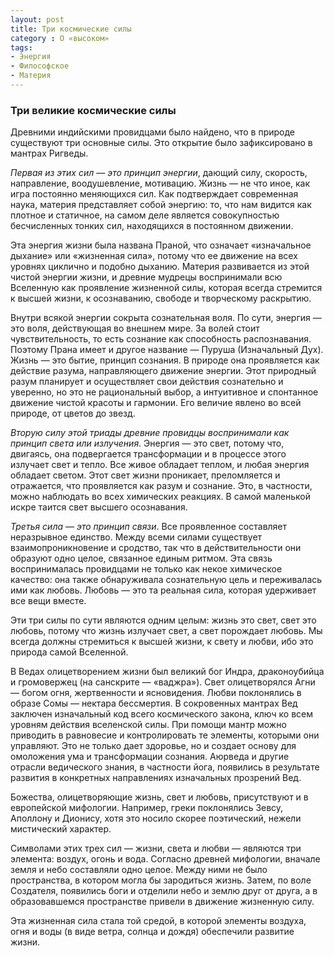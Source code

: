 ```yaml
---
layout: post
title: Три космические силы
category : О «высоком»
tags:
- Энергия
- Философское
- Материя
---
```

<h3><span>Три великие космические силы</span></h3>
<p>Древними индийскими провидцами было найдено, что в природе существуют три основные силы. Это открытие было зафиксировано в мантрах Ригведы.</p>
<p><i>Первая из этих сил — это принцип энергии</i>, дающий силу, скорость, направление, воодушевление, мотивацию. Жизнь — не что иное, как игра постоянно меняющихся сил. Как подтверждает современная наука, материя представляет собой энергию: то, что нам видится как плотное и статичное, на самом деле является совокупностью бесчисленных тонких сил, находящихся в постоянном движении.</p>
 
<p><span>Эта энергия жизни была названа Праной, что означает «изначальное дыхание» или «жизненная сила», потому что ее движение на всех уровнях циклично и подобно дыханию. Материя развивается из этой чистой энергии жизни, и древние мудрецы воспринимали всю Вселенную как проявление жизненной силы, которая всегда стремится к высшей жизни, к осознаванию, свободе и творческому раскрытию.</span></p>
<p>Внутри всякой энергии сокрыта сознательная воля. По сути, энергия — это воля, действующая во внешнем мире. За волей стоит чувствительность, то есть сознание как способность распознавания. Поэтому Прана имеет и другое название — Пуруша (Изначальный Дух). Жизнь — это бытие, принцип сознания. В природе она проявляется как действие разума, направляющего движение энергии. Этот природный разум планирует и осуществляет свои действия сознательно и уверенно, но это не рациональный выбор, а интуитивное и спонтанное движение чистой красоты и гармонии. Его величие явлено во всей природе, от цветов до звезд.</p>
<p><i>Вторую силу этой триады древние провидцы воспринимали как принцип света или излучения</i>. Энергия — это свет, потому что, двигаясь, она подвергается трансформации и в процессе этого излучает свет и тепло. Все живое обладает теплом, и любая энергия обладает светом. Этот свет жизни проникает, преломляется и отражается, что проявляется как разум и сознание. Это, в частности, можно наблюдать во всех химических реакциях. В самой маленькой искре таится свет высшего осознавания.</p>
<p><i>Третья сила — это принцип связи</i>. Все проявленное составляет неразрывное единство. Между всеми силами существует взаимопроникновение и сродство, так что в действительности они образуют одно целое, связанное единым ритмом. Эта связь воспринималась провидцами не только как некое химическое качество: она также обнаруживала сознательную цель и переживалась ими как любовь. Любовь — это та реальная сила, которая удерживает все вещи вместе.</p>
<p>Эти три силы по сути являются одним целым: жизнь это свет, свет это любовь, потому что жизнь излучает свет, а свет порождает любовь. Мы всегда должны стремиться к высшей жизни, к свету и любви, ибо это природа самой Вселенной.</p>
<p>В Ведах олицетворением жизни был великий бог Индра, драконоубийца и громовержец (на санскрите — «ваджра»). Свет олицетворялся Агни — богом огня, жертвенности и ясновидения. Любви поклонялись в образе Сомы — нектара бессмертия. В сокровенных мантрах Вед заключен изначальный код всего космического закона, ключ ко всем уровням действия вселенской силы. При помощи мантр можно приводить в равновесие и контролировать те элементы, которыми они управляют. Это не только дает здоровье, но и создает основу для омоложения ума и трансформации сознания. Аюрведа и другие отрасли ведического знания, в частности йога, появились в результате развития в конкретных направлениях изначальных прозрений Вед.</p>
<p>Божества, олицетворяющие жизнь, свет и любовь, присутствуют и в европейской мифологии. Например, греки поклонялись Зевсу, Аполлону и Дионису, хотя это носило скорее поэтический, нежели мистический характер.</p>
<p>Символами этих трех сил — жизни, света и любви — являются три элемента: воздух, огонь и вода. Согласно древней мифологии, вначале земля и небо составляли одно целое. Между ними не было пространства, в котором могла бы зародиться жизнь. Затем, по воле Создателя, появились боги и отделили небо и землю друг от друга, а в образовавшемся пространстве привели в движение жизненную силу.</p>
<p>Эта жизненная сила стала той средой, в которой элементы воздуха, огня и воды (в виде ветра, солнца и дождя) обеспечили развитие жизни.</p>